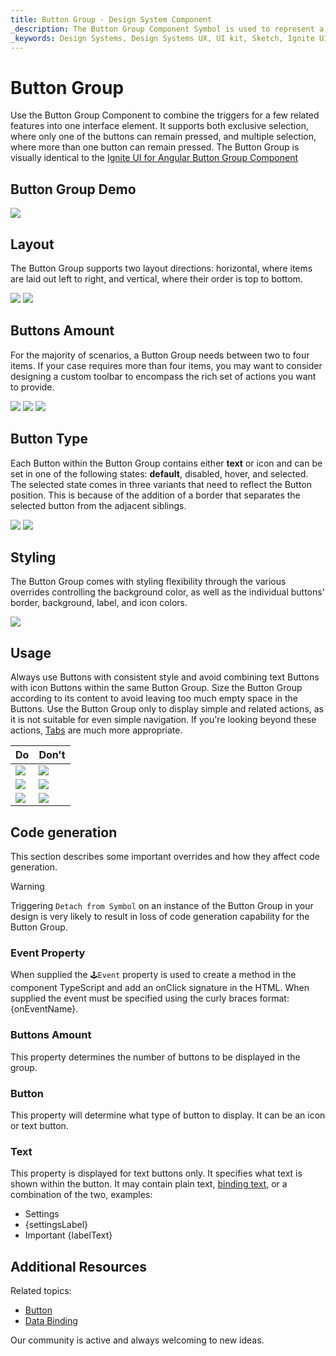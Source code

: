 ```yaml
---
title: Button Group - Design System Component
_description: The Button Group Component Symbol is used to represent a few simple actions that conceptually belong together. 
_keywords: Design Systems, Design Systems UX, UI kit, Sketch, Ignite UI for Angular, Sketch to Angular, Sketch to Angular, Angular, Angular Design System, Export code from Sketch, Design Kits for Angular, Sketch HTML, Sketch to HTML, Sketch UI kits
---
```


# Button Group

Use the Button Group Component to combine the triggers for a few related features into one interface element. It supports both exclusive selection, where only one of the buttons can remain pressed, and multiple selection, where more than one button can remain pressed. The Button Group is visually identical to the [Ignite UI for Angular Button Group Component](https://www.infragistics.com/products/ignite-ui-angular/angular/components/buttongroup.html)

## Button Group Demo

<img class="responsive-img" src="../images/button-group_demo.png" srcset="../images/button-group_demo@2x.png 2x" />

## Layout

The Button Group supports two layout directions: horizontal, where items are laid out left to right, and vertical, where their order is top to bottom.

<img class="responsive-img" src="../images/button-group_horizontal.png" srcset="../images/button-group_horizontal@2x.png 2x" />
<img class="responsive-img" src="../images/button-group_vertical.png" srcset="../images/button-group_vertical@2x.png 2x" />

## Buttons Amount

For the majority of scenarios, a Button Group needs between two to four items. If your case requires more than four items, you may want to consider designing a custom toolbar to encompass the rich set of actions you want to provide.

<img class="responsive-img" src="../images/button-group_items2.png" srcset="../images/button-group_items2@2x.png 2x" />
<img class="responsive-img" src="../images/button-group_items3.png" srcset="../images/button-group_items3@2x.png 2x" />
<img class="responsive-img" src="../images/button-group_items4.png" srcset="../images/button-group_items4@2x.png 2x" />

## Button Type

Each Button within the Button Group contains either **text** or icon and can be set in one of the following states: **default**, disabled, hover, and selected. The selected state comes in three variants that need to reflect the Button position. This is because of the addition of a border that separates the selected button from the adjacent siblings.

<img class="responsive-img" src="../images/button-group_text.png" srcset="../images/button-group_text@2x.png 2x" />
<img class="responsive-img" src="../images/button-group_icons.png" srcset="../images/button-group_icons@2x.png 2x" />

## Styling

The Button Group comes with styling flexibility through the various overrides controlling the background color, as well as the individual buttons' border, background, label, and icon colors.

<img class="responsive-img" src="../images/button-group_styling.png" srcset="../images/button-group_styling@2x.png 2x" />

## Usage

Always use Buttons with consistent style and avoid combining text Buttons with icon Buttons within the same Button Group. Size the Button Group according to its content to avoid leaving too much empty space in the Buttons. Use the Button Group only to display simple and related actions, as it is not suitable for even simple navigation. If you're looking beyond these actions, [Tabs](tabs.md) are much more appropriate.

| Do                                  | Don't                                 |
| ----------------------------------- | ------------------------------------- |
| <img class="responsive-img" src="../images/button-group_do1.png" srcset="../images/button-group_do1@2x.png 2x" /> | <img class="responsive-img" src="../images/button-group_dont1.png" srcset="../images/button-group_dont1@2x.png 2x" /> |
| <img class="responsive-img" src="../images/button-group_do2.png" srcset="../images/button-group_do2@2x.png 2x" /> | <img class="responsive-img" src="../images/button-group_dont2.png" srcset="../images/button-group_dont2@2x.png 2x" /> |
| <img class="responsive-img" src="../images/button-group_do3.png" srcset="../images/button-group_do3@2x.png 2x" /> | <img class="responsive-img" src="../images/button-group_dont3.png" srcset="../images/button-group_dont3@2x.png 2x" /> |

## Code generation

This section describes some important overrides and how they affect code generation.

> [!WARNING]
> Triggering `Detach from Symbol` on an instance of the Button Group in your design is very likely to result in loss of code generation capability for the Button Group.

### Event Property

When supplied the `🕹️Event` property is used to create a method in the component TypeScript and add an onClick signature in the HTML. When supplied the event must be specified using the curly braces format: {onEventName}.

### Buttons Amount 

This property determines the number of buttons to be displayed in the group.

### Button 

This property will determine what type of button to display. It can be an icon or text button.

### Text 

This property is displayed for text buttons only. It specifies what text is shown within the button. It may contain plain text, [binding text](../codegen/data-binding.md), or a combination of the two, examples:

* Settings  
* {settingsLabel}  
* Important {labelText} 

## Additional Resources

Related topics:

- [Button](button.md)
- [Data Binding](../codegen/data-binding.md)
  <div class="divider--half"></div>

Our community is active and always welcoming to new ideas.


